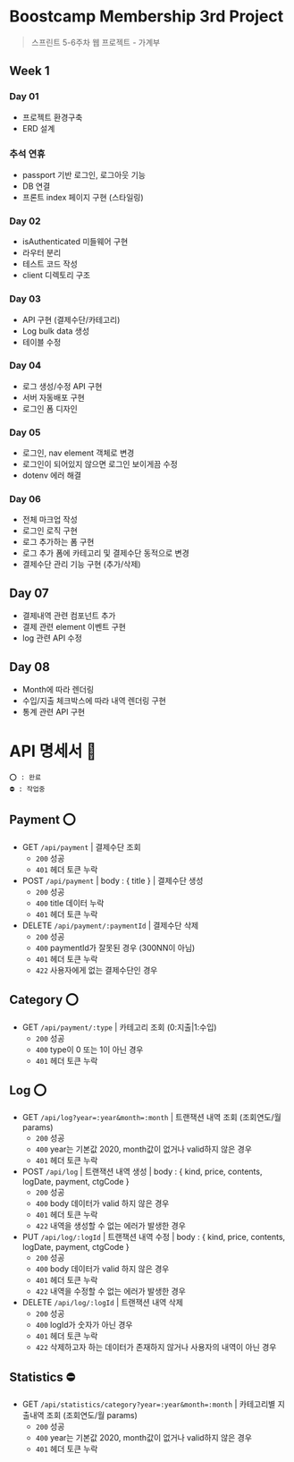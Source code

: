 # Boostcamp Membership 3rd Project
> 스프린트 5-6주차 웹 프로젝트 - 가계부

## Week 1

### Day 01
- 프로젝트 환경구축
- ERD 설계

### 추석 연휴
- passport 기반 로그인, 로그아웃 기능
- DB 연결
- 프론트 index 페이지 구현 (스타일링)

### Day 02
- isAuthenticated 미들웨어 구현
- 라우터 분리
- 테스트 코드 작성
- client 디렉토리 구조

### Day 03
- API 구현 (결제수단/카테고리)
- Log bulk data 생성
- 테이블 수정

### Day 04
- 로그 생성/수정 API 구현
- 서버 자동배포 구현
- 로그인 폼 디자인

### Day 05
- 로그인, nav element 객체로 변경
- 로그인이 되어있지 않으면 로그인 보이게끔 수정
- dotenv 에러 해결

### Day 06
- 전체 마크업 작성
- 로그인 로직 구현
- 로그 추가하는 폼 구현
- 로그 추가 폼에 카테고리 및 결제수단 동적으로 변경
- 결제수단 관리 기능 구현 (추가/삭제)

## Day 07
- 결제내역 관련 컴포넌트 추가
- 결제 관련 element 이벤트 구현
- log 관련 API 수정

## Day 08
- Month에 따라 렌더링
- 수입/지출 체크박스에 따라 내역 렌더링 구현
- 통계 관련 API 구현

# API 명세서 📃

```
⭕️ : 완료
⛔️ : 작업중
```

## Payment ⭕️

- GET `/api/payment` | 결제수단 조회
  - `200` 성공
  - `401` 헤더 토큰 누락
- POST `/api/payment` | body : { title } | 결제수단 생성
  - `200` 성공
  - `400` title 데이터 누락
  - `401` 헤더 토큰 누락
- DELETE `/api/payment/:paymentId` | 결제수단 삭제
  - `200` 성공
  - `400` paymentId가 잘못된 경우 (300NN이 아님)
  - `401` 헤더 토큰 누락
  - `422` 사용자에게 없는 결제수단인 경우

## Category ⭕️

- GET `/api/payment/:type` | 카테고리 조회 (0:지출|1:수입)
  - `200` 성공
  - `400` type이 0 또는 1이 아닌 경우
  - `401` 헤더 토큰 누락

## Log ⭕️

- GET `/api/log?year=:year&month=:month` | 트랜잭션 내역 조회 (조회연도/월 params)
  - `200` 성공
  - `400` year는 기본값 2020, month값이 없거나 valid하지 않은 경우
  - `401` 헤더 토큰 누락
- POST `/api/log` | 트랜잭션 내역 생성 | body : { kind, price, contents, logDate, payment, ctgCode }
  - `200` 성공
  - `400` body 데이터가 valid 하지 않은 경우
  - `401` 헤더 토큰 누락
  - `422` 내역을 생성할 수 없는 에러가 발생한 경우
- PUT `/api/log/:logId` | 트랜잭션 내역 수정 | body : { kind, price, contents, logDate, payment, ctgCode }
  - `200` 성공
  - `400` body 데이터가 valid 하지 않은 경우
  - `401` 헤더 토큰 누락
  - `422` 내역을 수정할 수 없는 에러가 발생한 경우
- DELETE `/api/log/:logId` | 트랜잭션 내역 삭제
  - `200` 성공
  - `400` logId가 숫자가 아닌 경우
  - `401` 헤더 토큰 누락
  - `422` 삭제하고자 하는 데이터가 존재하지 않거나 사용자의 내역이 아닌 경우

## Statistics ⛔️

- GET `/api/statistics/category?year=:year&month=:month` | 카테고리별 지출내역 조회 (조회연도/월 params)
  - `200` 성공
  - `400` year는 기본값 2020, month값이 없거나 valid하지 않은 경우
  - `401` 헤더 토큰 누락